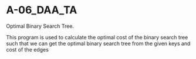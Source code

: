 # A-06_DAA_TA
Optimal Binary Search Tree.


This program is used to calculate the optimal cost of the binary search tree such that we can get the optimal binary search tree from the given keys and cost of the edges
